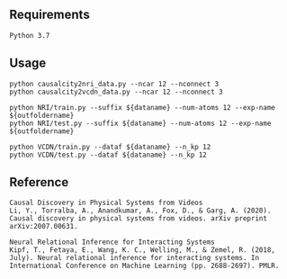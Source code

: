 ## Requirements
    Python 3.7

## Usage
    python causalcity2nri_data.py --ncar 12 --nconnect 3
    python causalcity2vcdn_data.py --ncar 12 --nconnect 3
    
    python NRI/train.py --suffix ${dataname} --num-atoms 12 --exp-name ${outfoldername}
    python NRI/test.py --suffix ${dataname} --num-atoms 12 --exp-name ${outfoldername}
  
    python VCDN/train.py --dataf ${dataname} --n_kp 12 
    python VCDN/test.py --dataf ${dataname} --n_kp 12

## Reference
    Causal Discovery in Physical Systems from Videos
    Li, Y., Torralba, A., Anandkumar, A., Fox, D., & Garg, A. (2020). Causal discovery in physical systems from videos. arXiv preprint arXiv:2007.00631.
    
    Neural Relational Inference for Interacting Systems
    Kipf, T., Fetaya, E., Wang, K. C., Welling, M., & Zemel, R. (2018, July). Neural relational inference for interacting systems. In International Conference on Machine Learning (pp. 2688-2697). PMLR.
